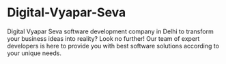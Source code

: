 # Digital-Vyapar-Seva
Digital Vyapar Seva software development company in Delhi to transform your business ideas into reality? Look no further! Our team of expert  developers is here to provide you with best software solutions according to your unique needs.
